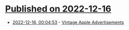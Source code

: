 # [Published on 2022-12-16](index.md)

* [2022-12-16, 00:04:53](https://news.ycombinator.com/item?id=34007654) - [Vintage Apple Advertisements](https://www.printmag.com/advertising/making-the-mac-20-vintage-apple-ads/)
